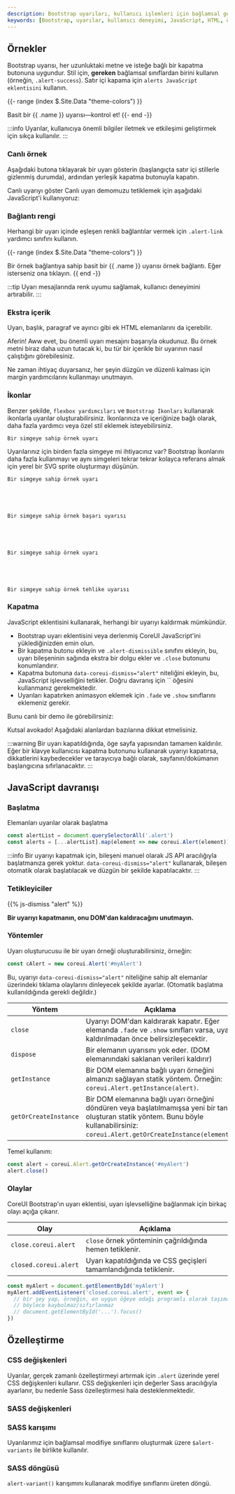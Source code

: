 ```yaml
---
description: Bootstrap uyarıları, kullanıcı işlemleri için bağlamsal geri bildirim sağlar. Çeşitli uyarı mesajları sunar ve kullanılabilirliği artırır.
keywords: [Bootstrap, uyarılar, kullanıcı deneyimi, JavaScript, HTML, özelleştirme]
---
```


## Örnekler

Bootstrap uyarısı, her uzunluktaki metne ve isteğe bağlı bir kapatma butonuna uygundur. Stil için, **gereken** bağlamsal sınıflardan birini kullanın (örneğin, `.alert-success`). Satır içi kapama için `alerts JavaScript eklentisini` kullanın.



{{- range (index $.Site.Data "theme-colors") }}

  Basit bir {{ .name }} uyarısı—kontrol et!
{{- end -}}

:::info
Uyarılar, kullanıcıya önemli bilgiler iletmek ve etkileşimi geliştirmek için sıkça kullanılır.
:::

### Canlı örnek

Aşağıdaki butona tıklayarak bir uyarı gösterin (başlangıçta satır içi stillerle gizlenmiş durumda), ardından yerleşik kapatma butonuyla kapatın.

Canlı uyarıyı göster
Canlı uyarı demomuzu tetiklemek için aşağıdaki JavaScript'i kullanıyoruz:

### Bağlantı rengi

Herhangi bir uyarı içinde eşleşen renkli bağlantılar vermek için `.alert-link` yardımcı sınıfını kullanın.



{{- range (index $.Site.Data "theme-colors") }}

  Bir örnek bağlantıya sahip basit bir {{ .name }} uyarısı örnek bağlantı. Eğer isterseniz ona tıklayın.
{{ end -}}

:::tip
Uyarı mesajlarında renk uyumu sağlamak, kullanıcı deneyimini artırabilir.
:::

### Ekstra içerik

Uyarı, başlık, paragraf ve ayırıcı gibi ek HTML elemanlarını da içerebilir.

  Aferin!
  Aww evet, bu önemli uyarı mesajını başarıyla okudunuz. Bu örnek metni biraz daha uzun tutacak ki, bu tür bir içerikle bir uyarının nasıl çalıştığını görebilesiniz.
  
  Ne zaman ihtiyaç duyarsanız, her şeyin düzgün ve düzenli kalması için margin yardımcılarını kullanmayı unutmayın.

### İkonlar

Benzer şekilde, `flexbox yardımcıları` ve `Bootstrap İkonları` kullanarak ikonlarla uyarılar oluşturabilirsiniz. İkonlarınıza ve içeriğinize bağlı olarak, daha fazla yardımcı veya özel stil eklemek isteyebilirsiniz.

  
    
  
  
    Bir simgeye sahip örnek uyarı
  

Uyarılarınız için birden fazla simgeye mi ihtiyacınız var? Bootstrap İkonlarını daha fazla kullanmayı ve aynı simgeleri tekrar tekrar kolayca referans almak için yerel bir SVG sprite oluşturmayı düşünün.

  
    
  
  
    
  
  
    
  



  
  
    Bir simgeye sahip örnek uyarı
  


  
  
    Bir simgeye sahip örnek başarı uyarısı
  


  
  
    Bir simgeye sahip örnek uyarı
  


  
  
    Bir simgeye sahip örnek tehlike uyarısı
  

### Kapatma

JavaScript eklentisini kullanarak, herhangi bir uyarıyı kaldırmak mümkündür.

- Bootstrap uyarı eklentisini veya derlenmiş CoreUI JavaScript'ini yüklediğinizden emin olun.
- Bir kapatma butonu ekleyin ve `.alert-dismissible` sınıfını ekleyin, bu, uyarı bileşeninin sağında ekstra bir dolgu ekler ve `.close` butonunu konumlandırır.
- Kapatma butonuna `data-coreui-dismiss="alert"` niteliğini ekleyin, bu, JavaScript işlevselliğini tetikler. Doğru davranış için `` öğesini kullanmanız gerekmektedir.
- Uyarıları kapatırken animasyon eklemek için `.fade` ve `.show` sınıflarını eklemeniz gerekir.

Bunu canlı bir demo ile görebilirsiniz:

  Kutsal avokado! Aşağıdaki alanlardan bazılarına dikkat etmelisiniz.
  

:::warning
Bir uyarı kapatıldığında, öge sayfa yapısından tamamen kaldırılır. Eğer bir klavye kullanıcısı kapatma butonunu kullanarak uyarıyı kapatırsa, dikkatlerini kaybedecekler ve tarayıcıya bağlı olarak, sayfanın/dokümanın başlangıcına sıfırlanacaktır.
:::

## JavaScript davranışı

### Başlatma

Elemanları uyarılar olarak başlatma

```js
const alertList = document.querySelectorAll('.alert')
const alerts = [...alertList].map(element => new coreui.Alert(element))
```

:::info
Bir uyarıyı kapatmak için, bileşeni manuel olarak JS API aracılığıyla başlatmanıza gerek yoktur. `data-coreui-dismiss="alert"` kullanarak, bileşen otomatik olarak başlatılacak ve düzgün bir şekilde kapatılacaktır.
:::

### Tetikleyiciler

{{% js-dismiss "alert" %}}

**Bir uyarıyı kapatmanın, onu DOM'dan kaldıracağını unutmayın.**

### Yöntemler

Uyarı oluşturucusu ile bir uyarı örneği oluşturabilirsiniz, örneğin:

```js
const cAlert = new coreui.Alert('#myAlert')
```

Bu, uyarıyı `data-coreui-dismiss="alert"` niteliğine sahip alt elemanlar üzerindeki tıklama olaylarını dinleyecek şekilde ayarlar. (Otomatik başlatma kullanıldığında gerekli değildir.)


| Yöntem | Açıklama |
| --- | --- |
| `close` | Uyarıyı DOM'dan kaldırarak kapatır. Eğer elemanda `.fade` ve `.show` sınıfları varsa, uyarı kaldırılmadan önce belirsizleşecektir. |
| `dispose` | Bir elemanın uyarısını yok eder. (DOM elemanındaki saklanan verileri kaldırır) |
| `getInstance` | Bir DOM elemanına bağlı uyarı örneğini almanızı sağlayan statik yöntem. Örneğin: `coreui.Alert.getInstance(alert)`. |
| `getOrCreateInstance` | Bir DOM elemanına bağlı uyarı örneğini döndüren veya başlatılmamışsa yeni bir tane oluşturan statik yöntem. Bunu böyle kullanabilirsiniz: `coreui.Alert.getOrCreateInstance(element)`. |
Temel kullanım:

```js
const alert = coreui.Alert.getOrCreateInstance('#myAlert')
alert.close()
```

### Olaylar

CoreUI Bootstrap'ın uyarı eklentisi, uyarı işlevselliğine bağlanmak için birkaç olayı açığa çıkarır.


| Olay | Açıklama |
| --- | --- |
| `close.coreui.alert` | `close` örnek yönteminin çağrıldığında hemen tetiklenir. |
| `closed.coreui.alert` | Uyarı kapatıldığında ve CSS geçişleri tamamlandığında tetiklenir. |
```js
const myAlert = document.getElementById('myAlert')
myAlert.addEventListener('closed.coreui.alert', event => {
  // bir şey yap, örneğin, en uygun öğeye odağı programlı olarak taşımak,
  // böylece kaybolmaz/sıfırlanmaz
  // document.getElementById('...').focus()
})
```

## Özelleştirme

### CSS değişkenleri

Uyarılar, gerçek zamanlı özelleştirmeyi artırmak için `.alert` üzerinde yerel CSS değişkenleri kullanır. CSS değişkenleri için değerler Sass aracılığıyla ayarlanır, bu nedenle Sass özelleştirmesi hala desteklenmektedir.

### SASS değişkenleri

### SASS karışımı

Uyarılarımız için bağlamsal modifiye sınıflarını oluşturmak üzere `$alert-variants` ile birlikte kullanılır.

### SASS döngüsü

`alert-variant()` karışımını kullanarak modifiye sınıflarını üreten döngü.

